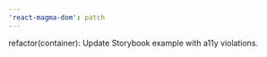 ```yaml
---
'react-magma-dom': patch
---
```


refactor(container): Update Storybook example with a11y violations.

